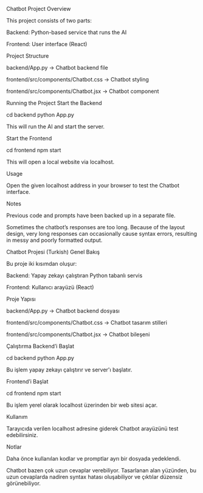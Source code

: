 Chatbot Project
Overview

This project consists of two parts:

Backend: Python-based service that runs the AI

Frontend: User interface (React)

Project Structure

backend/App.py → Chatbot backend file

frontend/src/components/Chatbot.css → Chatbot styling

frontend/src/components/Chatbot.jsx → Chatbot component

Running the Project
Start the Backend

cd backend
python App.py

This will run the AI and start the server.

Start the Frontend

cd frontend
npm start

This will open a local website via localhost.

Usage

Open the given localhost address in your browser to test the Chatbot interface.

Notes

Previous code and prompts have been backed up in a separate file.

Sometimes the chatbot’s responses are too long. Because of the layout design, very long responses can occasionally cause syntax errors, resulting in messy and poorly formatted output.

Chatbot Projesi (Turkish)
Genel Bakış

Bu proje iki kısımdan oluşur:

Backend: Yapay zekayı çalıştıran Python tabanlı servis

Frontend: Kullanıcı arayüzü (React)

Proje Yapısı

backend/App.py → Chatbot backend dosyası

frontend/src/components/Chatbot.css → Chatbot tasarım stilleri

frontend/src/components/Chatbot.jsx → Chatbot bileşeni

Çalıştırma
Backend’i Başlat

cd backend
python App.py

Bu işlem yapay zekayı çalıştırır ve server'ı başlatır.

Frontend’i Başlat

cd frontend
npm start

Bu işlem yerel olarak localhost üzerinden bir web sitesi açar.

Kullanım

Tarayıcıda verilen localhost adresine giderek Chatbot arayüzünü test edebilirsiniz.

Notlar

Daha önce kullanılan kodlar ve promptlar ayrı bir dosyada yedeklendi.

Chatbot bazen çok uzun cevaplar verebiliyor. Tasarlanan alan yüzünden, bu uzun cevaplarda nadiren syntax hatası oluşabiliyor ve çıktılar düzensiz görünebiliyor.
